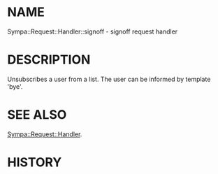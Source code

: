 # NAME

Sympa::Request::Handler::signoff - signoff request handler

# DESCRIPTION

Unsubscribes a user from a list.
The user can be informed by template 'bye'.

# SEE ALSO

[Sympa::Request::Handler](./Sympa::Request::Handler.3.md).

# HISTORY

